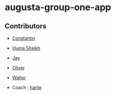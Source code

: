# augusta-group-one-app

## Contributors

- [Constantin]()
- [Huma Shaikh]()
- [Jay]()
- [Oliver]()
- [Walter]()

- Coach : [harlie](https://github.com/Charlie-robin)

